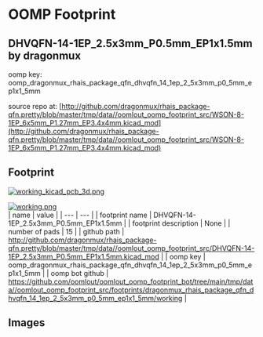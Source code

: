 # OOMP Footprint  
## DHVQFN-14-1EP_2.5x3mm_P0.5mm_EP1x1.5mm  by dragonmux  
  
oomp key: oomp_dragonmux_rhais_package_qfn_dhvqfn_14_1ep_2_5x3mm_p0_5mm_ep1x1_5mm  
  
source repo at: [http://github.com/dragonmux/rhais_package-qfn.pretty/blob/master/tmp/data//oomlout_oomp_footprint_src/WSON-8-1EP_6x5mm_P1.27mm_EP3.4x4mm.kicad_mod](http://github.com/dragonmux/rhais_package-qfn.pretty/blob/master/tmp/data//oomlout_oomp_footprint_src/WSON-8-1EP_6x5mm_P1.27mm_EP3.4x4mm.kicad_mod)  
## Footprint  
  
[![working_kicad_pcb_3d.png](working_kicad_pcb_3d_600.png)](working_kicad_pcb_3d.png)  
  
[![working.png](working_600.png)](working.png)  
| name | value | 
| --- | --- | 
| footprint name | DHVQFN-14-1EP_2.5x3mm_P0.5mm_EP1x1.5mm | 
| footprint description | None | 
| number of pads | 15 | 
| github path | http://github.com/dragonmux/rhais_package-qfn.pretty/blob/master/tmp/data//oomlout_oomp_footprint_src/DHVQFN-14-1EP_2.5x3mm_P0.5mm_EP1x1.5mm.kicad_mod | 
| oomp key | oomp_dragonmux_rhais_package_qfn_dhvqfn_14_1ep_2_5x3mm_p0_5mm_ep1x1_5mm | 
| oomp bot github | https://github.com/oomlout/oomlout_oomp_footprint_bot/tree/main/tmp/data//oomlout_oomp_footprint_src/footprints/dragonmux_rhais_package_qfn_dhvqfn_14_1ep_2_5x3mm_p0_5mm_ep1x1_5mm/working | 
## Images  
